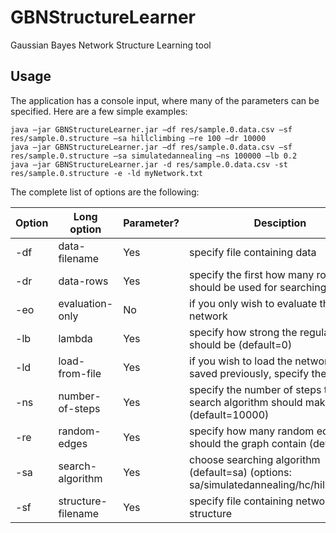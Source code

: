 # GBNStructureLearner
Gaussian Bayes Network Structure Learning tool

## Usage
The application has a console input, where many of the parameters can be specified. Here are a few simple examples:

	java –jar GBNStructureLearner.jar –df res/sample.0.data.csv –sf res/sample.0.structure –sa hillclimbing –re 100 –dr 10000
	java –jar GBNStructureLearner.jar –df res/sample.0.data.csv –sf res/sample.0.structure –sa simulatedannealing –ns 100000 –lb 0.2
	java –jar GBNStructureLearner.jar -d res/sample.0.data.csv -st res/sample.0.structure -e -ld myNetwork.txt
	
The complete list of options are the following:

Option | Long option | Parameter? | Desciption
------ | ----------- | ---------- | ----------
-df | data-filename | Yes | specify file containing data
-dr | data-rows | Yes | specify the first how many rows should be used for searching
-eo | evaluation-only | No | if you only wish to evaluate the network
-lb | lambda | Yes | specify how strong the regularization should be (default=0)
-ld | load-from-file | Yes | if you wish to load the network you saved previously, specify the file
-ns | number-of-steps | Yes | specify the number of steps the search algorithm should make (default=10000)
-re | random-edges | Yes | specify how many random edges should the graph contain (default=0)
-sa | search-algorithm | Yes | choose searching algorithm (default=sa) (options: sa/simulatedannealing/hc/hillclimbing)
-sf | structure-filename | Yes | specify file containing network structure
